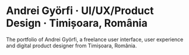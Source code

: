 # Andrei Györfi · UI/UX/Product Design · Timișoara, România
The portfolio of Andrei Györfi, a freelance user interface, user experience and digital product designer from Timișoara, România.

